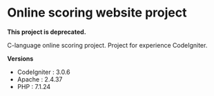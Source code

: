 # Online scoring website project
**This project is deprecated.**

C-language online scoring project.
Project for experience CodeIgniter.

**Versions**
* CodeIgniter : 3.0.6
* Apache : 2.4.37
* PHP : 7.1.24
